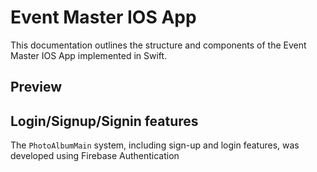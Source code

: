 # Event Master IOS App

This documentation outlines the structure and components of the Event Master IOS App implemented in Swift.

## Preview

## Login/Signup/Signin features
The `PhotoAlbumMain` system, including sign-up and login features, was developed using Firebase Authentication
